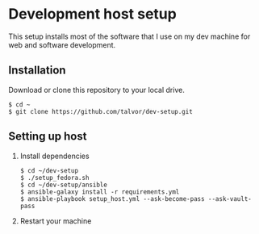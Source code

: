 # Development host setup

This setup installs most of the software that I use on my dev machine for web and software development.

## Installation

Download or clone this repository to your local drive.

```shell
$ cd ~
$ git clone https://github.com/talvor/dev-setup.git
```

## Setting up host

1. Install dependencies

   ```shell
   $ cd ~/dev-setup
   $ ./setup_fedora.sh
   $ cd ~/dev-setup/ansible
   $ ansible-galaxy install -r requirements.yml
   $ ansible-playbook setup_host.yml --ask-become-pass --ask-vault-pass
   ```

1. Restart your machine

